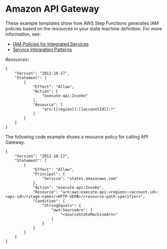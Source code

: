 # Amazon API Gateway<a name="api-gateway-iam"></a>

These example templates show how AWS Step Functions generates IAM policies based on the resources in your state machine definition\. For more information, see:
+ [IAM Policies for Integrated Services](service-integration-iam-templates.md)
+ [Service Integration Patterns](connect-to-resource.md)

*Resources*:

```
{
    "Version": "2012-10-17",
    "Statement": [
        {
            "Effect": "Allow",
            "Action": [
                "execute-api:Invoke"
            ],
            "Resource": [
                "arn:[[region]]:[[accountId]]:*"
            ]
        }
    ]
}
```

The following code example shows a resource policy for calling API Gateway\.

```
{
    "Version": "2012-10-17",
    "Statement": [
        {
            "Effect": "Allow",
            "Principal": {
                "Service": "states.amazonaws.com"
            },
            "Action": "execute-api:Invoke",
            "Resource": "arn:aws:execute-api:<region>:<account-id>:<api-id>/<stage-name>/<HTTP-VERB>/<resource-path-specifier>",
            "Condition": {
                "StringEquals": {
                    "aws:SourceArn": [
                        "<SourceStateMachineArn>"
                    ]
                }
            }
        }
    ]
}
```